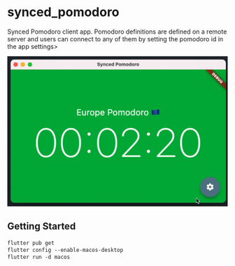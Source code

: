 # synced_pomodoro

Synced Pomodoro client app. Pomodoro definitions are defined on a remote server and users can connect to any of them by setting the pomodoro id in the app settings>

![app preview](./preview.gif)

## Getting Started

```
flutter pub get
flutter config --enable-macos-desktop
flutter run -d macos
```
